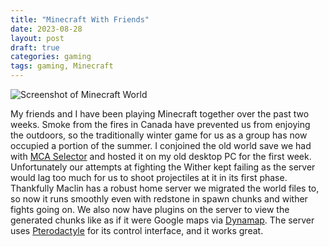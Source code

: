```yaml
---
title: "Minecraft With Friends"
date: 2023-08-28
layout: post
draft: true
categories: gaming
tags: gaming, Minecraft
---
```

![Screenshot of Minecraft World](/images/Minecraft-World-01.webp "Minecraft World")

My friends and I have been playing Minecraft together over the past two weeks. Smoke from the fires in Canada have prevented us from enjoying the outdoors, so the traditionally winter game for us as a group has now occupied a portion of the summer. I conjoined the old world save we had with [MCA Selector][1] and hosted it on my old desktop PC for the first week. Unfortunately our attempts at fighting the Wither kept failing as the server would lag too much for us to shoot projectiles at it in its first phase. Thankfully Maclin has a robust home server we migrated the world files to, so now it runs smoothly even with redstone in spawn chunks and wither fights going on. We also now have plugins on the server to view the generated chunks like as if it were Google maps via [Dynamap][2]. The server uses [Pterodactyle][3] for its control interface, and it works great.

[1]:    https://github.com/Querz/mcaselector
[2]:    https://www.spigotmc.org/resources/dynmap%C2%AE.274/
[3]:    https://pterodactyl.io/